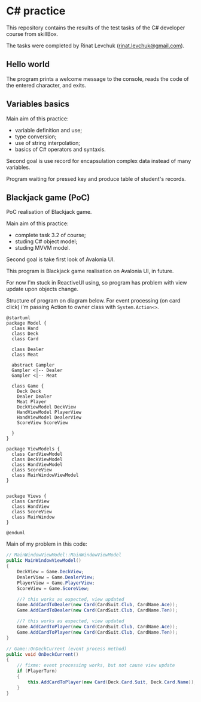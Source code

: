 # C# practice

This repository contains the results of the test tasks of the C# developer course from skillBox.

The tasks were completed by Rinat Levchuk (rinat.levchuk@gmail.com).

## Hello world

The program prints a welcome message to the console, reads the code of the entered character, and exits.

## Variables basics

Main aim of this practice:

- variable definition and use;
- type conversion;
- use of string interpolation;
- basics of C# operators and syntaxis.

Second goal is use record for encapsulation complex data instead of many variables.

Program waiting for pressed key and produce table of student's records.

## Blackjack game (PoC)

PoC realisation of Blackjack game.

Main aim of this practice:

- complete task 3.2 of course;
- studing C# object model;
- studing MVVM model.

Second goal is take first look of Avalonia UI.

This program is Blackjack game realisation on Avalonia UI, in future.

For now I'm stuck in ReactiveUI using, so program has problem with view update upon objects change.

Structure of program on diagram below. For event processing (on card click) i'm passing Action to owner
class with `System.Action<>`.

```plantuml
@startuml
package Model {
  class Hand
  class Deck
  class Card

  class Dealer
  class Meat

  abstract Gampler
  Gampler <|-- Dealer
  Gampler <|-- Meat

  class Game {
    Deck Deck
    Dealer Dealer
    Meat Player
    DeckViewModel DeckView
    HandViewModel PlayerView
    HandViewModel DealerView
    ScoreView ScoreView

  }
}

package ViewModels {
  class CardViewModel
  class DeckViewModel
  class HandViewModel
  class ScoreView
  class MainWindowViewModel
}


package Views {
  class CardView
  class HandView
  class ScoreView
  class MainWindow
}

@enduml
```

Main of my problem in this code:

```cs
// MainWindowViewModel::MainWindowViewModel
public MainWindowViewModel()
{
    DeckView = Game.DeckView;
    DealerView = Game.DealerView;
    PlayerView = Game.PlayerView;
    ScoreView = Game.ScoreView;

    //? this works as expected, view updated
    Game.AddCardToDealer(new Card(CardSuit.Club, CardName.Ace));
    Game.AddCardToDealer(new Card(CardSuit.Club, CardName.Ten));

    //? this works as expected, view updated
    Game.AddCardToPlayer(new Card(CardSuit.Club, CardName.Ace));
    Game.AddCardToPlayer(new Card(CardSuit.Club, CardName.Ten));
}

// Game::OnDeckCurrent (event process method)
public void OnDeckCurrent()
{
    // fixme: event processing works, but not cause view update
    if (PlayerTurn)
    {
        this.AddCardToPlayer(new Card(Deck.Card.Suit, Deck.Card.Name));
    }
}
```
